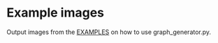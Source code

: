 # Example images

Output images from the [EXAMPLES] on how to use graph_generator.py.


[examples]: ../README.MD
